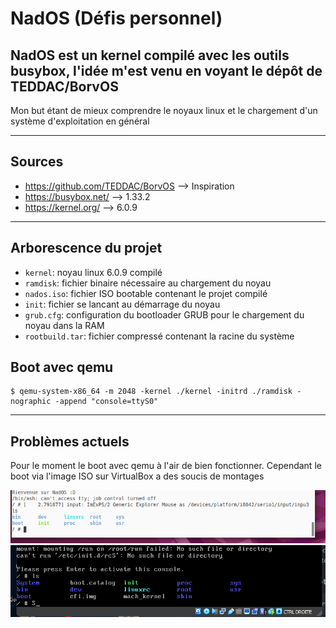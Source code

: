 # NadOS (Défis personnel)

## NadOS est un kernel compilé avec les outils busybox, l'idée m'est venu en voyant le dépôt de TEDDAC/BorvOS

Mon but étant de mieux comprendre le noyaux linux et le chargement d'un système d'exploitation en général

-----------------------
## Sources
- https://github.com/TEDDAC/BorvOS --> Inspiration
- https://busybox.net/ --> 1.33.2
- https://kernel.org/ --> 6.0.9
-----------------------

## Arborescence du projet
- `kernel`: noyau linux 6.0.9 compilé
- `ramdisk`: fichier binaire nécessaire au chargement du noyau
- `nados.iso`: fichier ISO bootable contenant le projet compilé
- `init`: fichier se lancant au démarrage du noyau
- `grub.cfg`: configuration du bootloader GRUB pour le chargement du noyau dans la RAM
- `rootbuild.tar`: fichier compressé contenant la racine du système


## Boot avec qemu
```
$ qemu-system-x86_64 -m 2048 -kernel ./kernel -initrd ./ramdisk -nographic -append "console=ttyS0"
```
---------------------

## Problèmes actuels
Pour le moment le boot avec qemu à l'air de bien fonctionner. Cependant le boot via l'image ISO sur VirtualBox a des soucis de montages

![demo qemu](./demo/qemu_demo.png)
![demo qemu](./demo/virtualbox_iso_demo.png)